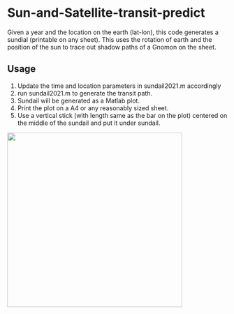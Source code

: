 # Sun-and-Satellite-transit-predict
Given a year and the location on the earth (lat-lon), this code generates a sundial (printable on any sheet). This uses the rotation of earth and the position of the sun to trace out shadow paths of a Gnomon on the sheet.   


## Usage
1. Update the time and location parameters in sundail2021.m accordingly
2. run sundail2021.m to generate the transit path.
3. Sundail will be generated as a Matlab plot.
4. Print the plot on a A4 or any reasonably sized sheet.
5. Use a vertical stick (with length same as the bar on the plot) centered on the middle of the sundail and put it under sundail.

<img src="Picture1.png" width="400">

